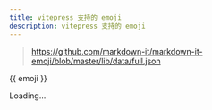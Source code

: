 ```yaml
---
title: vitepress 支持的 emoji
description: vitepress 支持的 emoji
---
```

> https://github.com/markdown-it/markdown-it-emoji/blob/master/lib/data/full.json

<div v-if="emojiSet" class="emoji-set">
  <span
    class="emoji-box"
    :data-emoji="emoji"
    :data-code="code"
    v-for="(emoji, code) in emojiSet"
  >
    {{ emoji }}
  </span>
</div>
<p v-else>Loading...</p>

<script setup>
  import { ref } from "vue";

  const url = 'https://raw.githubusercontent.com/markdown-it/markdown-it-emoji/master/lib/data/full.json';
  const loading = ref(false);
  const error = ref(null);
  const emojiSet = ref(null);

  function fetchEmoji() {
    if (loading.value) return;
    loading.value = true;
    error.value = null;
    fetch(url).then(res => res.json()).then(data => {
      emojiSet.value = data;
    }).catch(err => {
      error.value = err.message;
      console.error(err);
    }).finally(() => {
      loading.value = false;
    })
  }

  fetchEmoji();
</script>